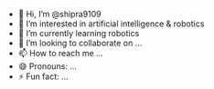 - 👋 Hi, I’m @shipra9109
- 👀 I’m interested in artificial intelligence & robotics
- 🌱 I’m currently learning robotics
- 💞️ I’m looking to collaborate on ...
- 📫 How to reach me ...
- 😄 Pronouns: ...
- ⚡ Fun fact: ...

<!---
shipra9109/shipra9109 is a ✨ special ✨ repository because its `README.md` (this file) appears on your GitHub profile.
You can click the Preview link to take a look at your changes.
--->

